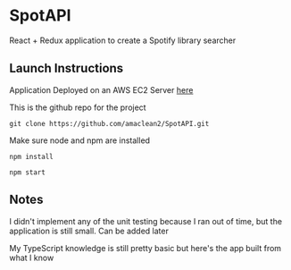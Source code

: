 # SpotAPI

React + Redux application to create a Spotify library searcher

## Launch Instructions

Application Deployed on an AWS EC2 Server [here](http://52.14.191.202)

This is the github repo for the project

```git clone https://github.com/amaclean2/SpotAPI.git```

Make sure node and npm are installed

```npm install```

```npm start```

## Notes

I didn't implement any of the unit testing because I ran out of time, but the application is still small.
Can be added later

My TypeScript knowledge is still pretty basic but here's the app built from what I know
